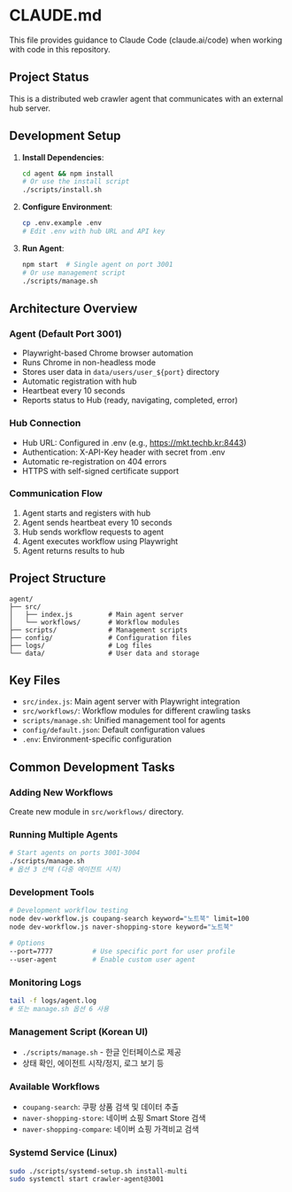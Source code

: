 # CLAUDE.md

This file provides guidance to Claude Code (claude.ai/code) when working with code in this repository.

## Project Status

This is a distributed web crawler agent that communicates with an external hub server.

## Development Setup

1. **Install Dependencies**:
   ```bash
   cd agent && npm install
   # Or use the install script
   ./scripts/install.sh
   ```

2. **Configure Environment**:
   ```bash
   cp .env.example .env
   # Edit .env with hub URL and API key
   ```

3. **Run Agent**:
   ```bash
   npm start  # Single agent on port 3001
   # Or use management script
   ./scripts/manage.sh
   ```

## Architecture Overview

### Agent (Default Port 3001)
- Playwright-based Chrome browser automation
- Runs Chrome in non-headless mode
- Stores user data in `data/users/user_${port}` directory
- Automatic registration with hub
- Heartbeat every 10 seconds
- Reports status to Hub (ready, navigating, completed, error)

### Hub Connection
- Hub URL: Configured in .env (e.g., https://mkt.techb.kr:8443)
- Authentication: X-API-Key header with secret from .env
- Automatic re-registration on 404 errors
- HTTPS with self-signed certificate support

### Communication Flow
1. Agent starts and registers with hub
2. Agent sends heartbeat every 10 seconds
3. Hub sends workflow requests to agent
4. Agent executes workflow using Playwright
5. Agent returns results to hub

## Project Structure

```
agent/
├── src/
│   ├── index.js         # Main agent server
│   └── workflows/       # Workflow modules
├── scripts/             # Management scripts
├── config/              # Configuration files
├── logs/                # Log files
└── data/                # User data and storage
```

## Key Files

- `src/index.js`: Main agent server with Playwright integration
- `src/workflows/`: Workflow modules for different crawling tasks
- `scripts/manage.sh`: Unified management tool for agents
- `config/default.json`: Default configuration values
- `.env`: Environment-specific configuration

## Common Development Tasks

### Adding New Workflows
Create new module in `src/workflows/` directory.

### Running Multiple Agents
```bash
# Start agents on ports 3001-3004
./scripts/manage.sh
# 옵션 3 선택 (다중 에이전트 시작)
```

### Development Tools
```bash
# Development workflow testing
node dev-workflow.js coupang-search keyword="노트북" limit=100
node dev-workflow.js naver-shopping-store keyword="노트북"

# Options
--port=7777          # Use specific port for user profile
--user-agent         # Enable custom user agent
```

### Monitoring Logs
```bash
tail -f logs/agent.log
# 또는 manage.sh 옵션 6 사용
```

### Management Script (Korean UI)
- `./scripts/manage.sh` - 한글 인터페이스로 제공
- 상태 확인, 에이전트 시작/정지, 로그 보기 등

### Available Workflows
- `coupang-search`: 쿠팡 상품 검색 및 데이터 추출
- `naver-shopping-store`: 네이버 쇼핑 Smart Store 검색
- `naver-shopping-compare`: 네이버 쇼핑 가격비교 검색

### Systemd Service (Linux)
```bash
sudo ./scripts/systemd-setup.sh install-multi
sudo systemctl start crawler-agent@3001
```